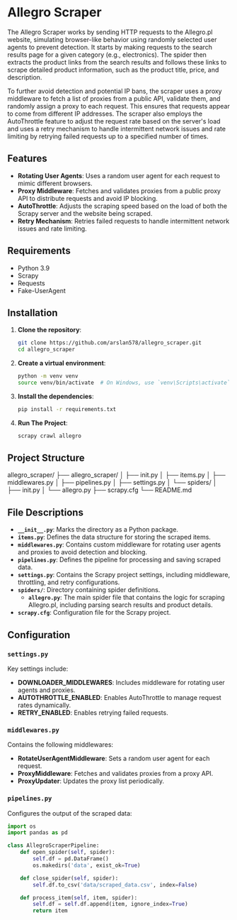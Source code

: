 # Allegro Scraper

The Allegro Scraper works by sending HTTP requests to the Allegro.pl website, simulating browser-like behavior using randomly selected user agents to prevent detection. It starts by making requests to the search results page for a given category (e.g., electronics). The spider then extracts the product links from the search results and follows these links to scrape detailed product information, such as the product title, price, and description.

To further avoid detection and potential IP bans, the scraper uses a proxy middleware to fetch a list of proxies from a public API, validate them, and randomly assign a proxy to each request. This ensures that requests appear to come from different IP addresses. The scraper also employs the AutoThrottle feature to adjust the request rate based on the server's load and uses a retry mechanism to handle intermittent network issues and rate limiting by retrying failed requests up to a specified number of times.

## Features

- **Rotating User Agents**: Uses a random user agent for each request to mimic different browsers.
- **Proxy Middleware**: Fetches and validates proxies from a public proxy API to distribute requests and avoid IP blocking.
- **AutoThrottle**: Adjusts the scraping speed based on the load of both the Scrapy server and the website being scraped.
- **Retry Mechanism**: Retries failed requests to handle intermittent network issues and rate limiting.

## Requirements

- Python 3.9
- Scrapy
- Requests
- Fake-UserAgent

## Installation

1. **Clone the repository**:
    ```bash
    git clone https://github.com/arslan578/allegro_scraper.git
    cd allegro_scraper
    ```

2. **Create a virtual environment**:
    ```bash
    python -m venv venv
    source venv/bin/activate  # On Windows, use `venv\Scripts\activate`
    ```

3. **Install the dependencies**:
    ```bash
    pip install -r requirements.txt
    ```
4. **Run The Project**:
    ```bash
    scrapy crawl allegro
    ```
## Project Structure

allegro_scraper/
├── allegro_scraper/
│ ├── init.py
│ ├── items.py
│ ├── middlewares.py
│ ├── pipelines.py
│ ├── settings.py
│ └── spiders/
│ ├── init.py
│ └── allegro.py
├── scrapy.cfg
└── README.md



## File Descriptions

- **`__init__.py`**: Marks the directory as a Python package.
- **`items.py`**: Defines the data structure for storing the scraped items.
- **`middlewares.py`**: Contains custom middleware for rotating user agents and proxies to avoid detection and blocking.
- **`pipelines.py`**: Defines the pipeline for processing and saving scraped data.
- **`settings.py`**: Contains the Scrapy project settings, including middleware, throttling, and retry configurations.
- **`spiders/`**: Directory containing spider definitions.
  - **`allegro.py`**: The main spider file that contains the logic for scraping Allegro.pl, including parsing search results and product details.
- **`scrapy.cfg`**: Configuration file for the Scrapy project.

## Configuration

### `settings.py`

Key settings include:
- **DOWNLOADER_MIDDLEWARES**: Includes middleware for rotating user agents and proxies.
- **AUTOTHROTTLE_ENABLED**: Enables AutoThrottle to manage request rates dynamically.
- **RETRY_ENABLED**: Enables retrying failed requests.

### `middlewares.py`

Contains the following middlewares:
- **RotateUserAgentMiddleware**: Sets a random user agent for each request.
- **ProxyMiddleware**: Fetches and validates proxies from a proxy API.
- **ProxyUpdater**: Updates the proxy list periodically.

### `pipelines.py`

Configures the output of the scraped data:
```python
import os
import pandas as pd

class AllegroScraperPipeline:
    def open_spider(self, spider):
        self.df = pd.DataFrame()
        os.makedirs('data', exist_ok=True)

    def close_spider(self, spider):
        self.df.to_csv('data/scraped_data.csv', index=False)

    def process_item(self, item, spider):
        self.df = self.df.append(item, ignore_index=True)
        return item





